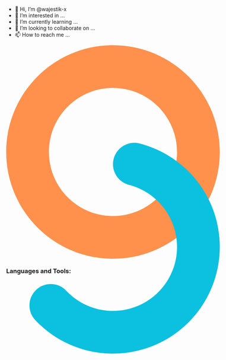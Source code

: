 - 👋 Hi, I’m @wajestik-x
- 👀 I’m interested in ...
- 🌱 I’m currently learning ...
- 💞️ I’m looking to collaborate on ...
- 📫 How to reach me ...

<div class="hWv4NA" style="width: 576px; height: 576px; margin-left: 0px; margin-top: 0px;"><div class="bFnJ2A" style="clip-path: path(&quot;M 128 0 C 198.692 0 256 57.3076 256 128 C 256 198.692 198.692 256 128 256 C 57.3076 256 0 198.692 0 128 C 0 57.3076 57.3076 0 128 0 L 128 51.2 C 85.5845 51.2 51.2 85.5845 51.2 128 C 51.2 170.415 85.5845 204.8 128 204.8 C 170.415 204.8 204.8 170.415 204.8 128 C 204.8 85.5845 170.415 51.2 128 51.2 Z&quot;); background: rgb(255, 145, 77); width: 256px; height: 256px; transform: scale(2.25, 2.25); transform-origin: 0px 0px;"></div><div class="bFnJ2A" style="clip-path: path(&quot;M 160 4.06453 C 212.696 17.6706 251.026 63.1113 255.556 117.347 C 260.086 171.582 229.824 222.752 180.115 244.91 C 130.406 267.069 72.1203 255.371 34.8106 215.748 C 25.1182 205.455 25.6055 189.253 35.8989 179.561 C 46.1923 169.868 62.394 170.355 72.0864 180.649 C 94.4722 204.423 129.444 211.441 159.269 198.146 C 189.094 184.851 207.251 154.149 204.534 121.608 C 201.816 89.0668 178.818 61.8024 147.2 53.6387 C 138.344 51.3522 131.381 44.515 128.934 35.7026 C 126.486 26.8902 128.926 17.4414 135.334 10.9155 C 141.742 4.38961 151.144 1.77803 160 4.06453 Z&quot;); background: rgb(12, 192, 223); width: 256px; height: 256px; transform: scale(2.25, 2.25); transform-origin: 0px 0px;"></div></div>

<h3 align="left">Languages and Tools:</h3>
